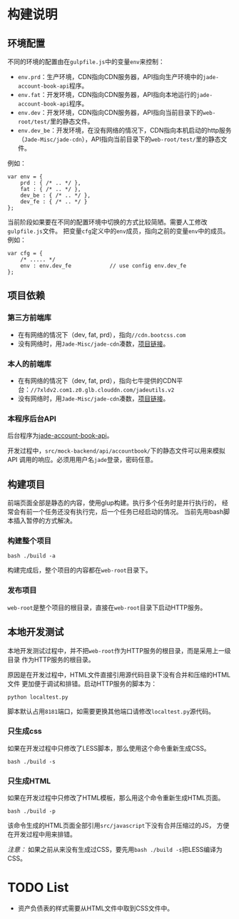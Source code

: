 构建说明
===============

环境配置
---------------

不同的环境的配置由在`gulpfile.js`中的变量`env`来控制：

* `env.prd`：生产环境，CDN指向CDN服务器，API指向生产环境中的`jade-account-book-api`程序。
* `env.fat`：开发环境，CDN指向CDN服务器，API指向本地运行的`jade-account-book-api`程序。
* `env.dev`：开发环境，CDN指向CDN服务器，API指向当前目录下的`web-root/test/`里的静态文件。
* `env.dev_be`：开发环境，在没有网络的情况下，CDN指向本机启动的http服务（`Jade-Misc/jade-cdn`），API指向当前目录下的`web-root/test/`里的静态文件。

例如：

	var env = {
		prd : { /* .. */ },
		fat : { /* .. */ },
		dev_be : { /* .. */ },
		dev_fe : { /* .. */ }
	};

当前阶段如果要在不同的配置环境中切换的方式比较简陋。需要人工修改`gulpfile.js`文件。
把变量`cfg`定义中的`env`成员，指向之前的变量`env`中的成员。例如：

	var cfg = {
		/* ..... */
		env : env.dev_fe            // use config env.dev_fe
	};


项目依赖
---------------

### 第三方前端库

* 在有网络的情况下（dev, fat, prd），指向`//cdn.bootcss.com`
* 没有网络时，用`Jade-Misc/jade-cdn`凑数，[项目链接](https://github.com/Jade-Shan/Jade-Misc/tree/master/jade-cdn)。

### 本人的前端库

* 在有网络的情况下（dev, fat, prd），指向七牛提供的CDN平台：`//7xldv2.com1.z0.glb.clouddn.com/jadeutils.v2`
* 没有网络时，用`Jade-Misc/jade-cdn`凑数，[项目链接](https://github.com/Jade-Shan/Jade-Misc/tree/master/jade-cdn)。

### 本程序后台API

后台程序为[jade-account-book-api](jade-account-book-api)。

开发过程中，`src/mock-backend/api/accountbook/`下的静态文件可以用来模拟API
调用的响应。必须用用户名`jade`登录，密码任意。


构建项目
---------------

前端页面全部是静态的内容，使用glup构建。执行多个任务时是并行执行的，
经常会有前一个任务还没有执行完，后一个任务已经启动的情况。
当前先用bash脚本插入暂停的方式解决。

### 构建整个项目

	bash ./build -a

构建完成后，整个项目的内容都在`web-root`目录下。

### 发布项目

`web-root`是整个项目的根目录，直接在`web-root`目录下启动HTTP服务。


本地开发测试
---------------

本地开发测试过程中，并不把`web-root`作为HTTP服务的根目录，而是采用上一级目录
作为HTTP服务的根目录。

原因是在开发过程中，HTML文件直接引用源代码目录下没有合并和压缩的HTML文件
更加便于调试和排错。启动HTTP服务的脚本为：

	python localtest.py

脚本默认占用`8181`端口，如需要更换其他端口请修改`localtest.py`源代码。

### 只生成css

如果在开发过程中只修改了LESS脚本，那么使用这个命令重新生成CSS。

	bash ./build -s

### 只生成HTML

如果在开发过程中只修改了HTML模板，那么用这个命令重新生成HTML页面。

	bash ./build -p

该命令生成的HTML页面全部引用`src/javascript`下没有合并压缩过的JS，
方便在开发过程中用来排错。

*注意：* 如果之前从来没有生成过CSS，要先用`bash ./build -s`把LESS编译为CSS。


TODO List
===============

* 资产负债表的样式需要从HTML文件中取到CSS文件中。
